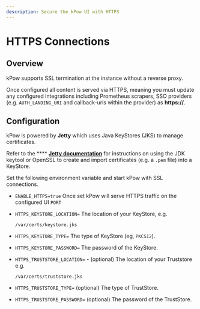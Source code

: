 ```yaml
---
description: Secure the kPow UI with HTTPS
---
```


# HTTPS Connections

## Overview

kPow supports SSL termination at the instance without a reverse proxy.

Once configured all content is served via HTTPS, meaning you must update any configured integrations including Prometheus scrapers, SSO providers (e.g. `AUTH_LANDING_URI` and callback-urls within the provider) as **https://**.

## Configuration

kPow is powered by **Jetty** which uses Java KeyStores (JKS) to manage certificates.

Refer to the **** [**Jetty documentation**](https://www.eclipse.org/jetty/documentation/jetty-10/operations-guide/index.html#og-keystore) for instructions on using the JDK keytool or OpenSSL to create and import certificates (e.g. a `.pem` file) into a KeyStore.

Set the following environment variable and start kPow with SSL connections.

* `ENABLE_HTTPS=true` Once set kPow will serve HTTPS traffic on the configured UI `PORT`
*   `HTTPS_KEYSTORE_LOCATION=` The location of your KeyStore, e.g.

    ```
    /var/certs/keystore.jks
    ```
* `HTTPS_KEYSTORE_TYPE=` The type of KeyStore (eg, `PKCS12`).
* `HTTPS_KEYSTORE_PASSWORD=` The password of the KeyStore.
*   `HTTPS_TRUSTSTORE_LOCATION=` - (optional) The location of your Truststore e.g.

    ```
    /var/certs/truststore.jks
    ```
* `HTTPS_TRUSTSTORE_TYPE=` (optional) The type of TrustStore.
* `HTTPS_TRUSTSTORE_PASSWORD=` (optional) The password of the TrustStore.
